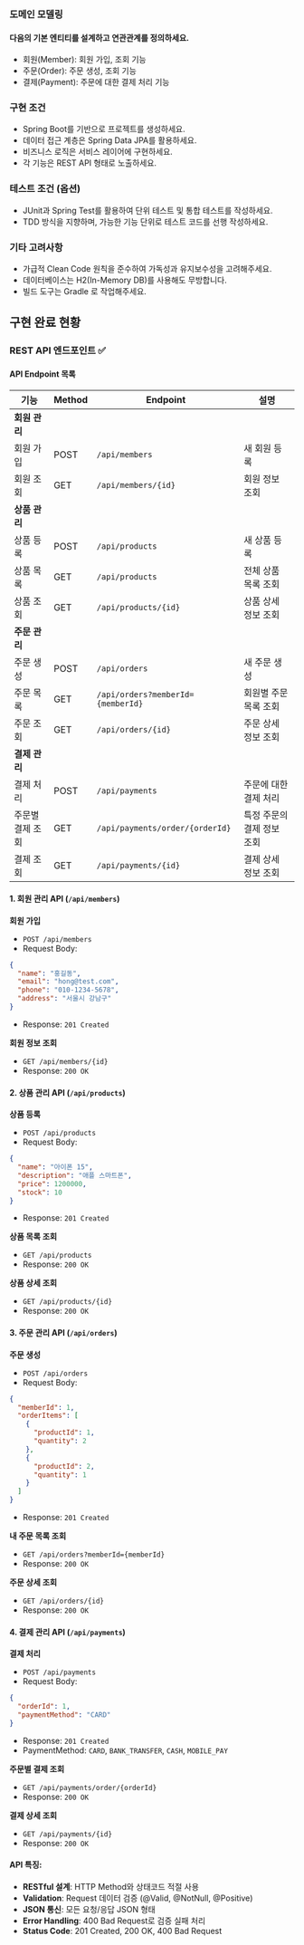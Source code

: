 ### 도메인 모델링
#### 다음의 기본 엔티티를 설계하고 연관관계를 정의하세요.
- 회원(Member): 회원 가입, 조회 기능
- 주문(Order): 주문 생성, 조회 기능
- 결제(Payment): 주문에 대한 결제 처리 기능
### 구현 조건
- Spring Boot를 기반으로 프로젝트를 생성하세요.
- 데이터 접근 계층은 Spring Data JPA를 활용하세요.
- 비즈니스 로직은 서비스 레이어에 구현하세요.
- 각 기능은 REST API 형태로 노출하세요.
### 테스트 조건 (옵션)
- JUnit과 Spring Test를 활용하여 단위 테스트 및 통합 테스트를 작성하세요.
- TDD 방식을 지향하며, 가능한 기능 단위로 테스트 코드를 선행 작성하세요.
### 기타 고려사항
- 가급적 Clean Code 원칙을 준수하여 가독성과 유지보수성을 고려해주세요.
- 데이터베이스는 H2(In-Memory DB)를 사용해도 무방합니다.
- 빌드 도구는 Gradle 로 작업해주세요.

## 구현 완료 현황

### REST API 엔드포인트 ✅

#### API Endpoint 목록

| 기능 | Method | Endpoint | 설명 |
|------|--------|----------|------|
| **회원 관리** |
| 회원 가입 | POST | `/api/members` | 새 회원 등록 |
| 회원 조회 | GET | `/api/members/{id}` | 회원 정보 조회 |
| **상품 관리** |
| 상품 등록 | POST | `/api/products` | 새 상품 등록 |
| 상품 목록 | GET | `/api/products` | 전체 상품 목록 조회 |
| 상품 조회 | GET | `/api/products/{id}` | 상품 상세 정보 조회 |
| **주문 관리** |
| 주문 생성 | POST | `/api/orders` | 새 주문 생성 |
| 주문 목록 | GET | `/api/orders?memberId={memberId}` | 회원별 주문 목록 조회 |
| 주문 조회 | GET | `/api/orders/{id}` | 주문 상세 정보 조회 |
| **결제 관리** |
| 결제 처리 | POST | `/api/payments` | 주문에 대한 결제 처리 |
| 주문별 결제 조회 | GET | `/api/payments/order/{orderId}` | 특정 주문의 결제 정보 조회 |
| 결제 조회 | GET | `/api/payments/{id}` | 결제 상세 정보 조회 |

#### 1. 회원 관리 API (`/api/members`)

**회원 가입**
- `POST /api/members`
- Request Body:
```json
{
  "name": "홍길동",
  "email": "hong@test.com",
  "phone": "010-1234-5678",
  "address": "서울시 강남구"
}
```
- Response: `201 Created`

**회원 정보 조회**
- `GET /api/members/{id}`
- Response: `200 OK`

#### 2. 상품 관리 API (`/api/products`)

**상품 등록**
- `POST /api/products`
- Request Body:
```json
{
  "name": "아이폰 15",
  "description": "애플 스마트폰",
  "price": 1200000,
  "stock": 10
}
```
- Response: `201 Created`

**상품 목록 조회**
- `GET /api/products`
- Response: `200 OK`

**상품 상세 조회**
- `GET /api/products/{id}`
- Response: `200 OK`

#### 3. 주문 관리 API (`/api/orders`)

**주문 생성**
- `POST /api/orders`
- Request Body:
```json
{
  "memberId": 1,
  "orderItems": [
    {
      "productId": 1,
      "quantity": 2
    },
    {
      "productId": 2,
      "quantity": 1
    }
  ]
}
```
- Response: `201 Created`

**내 주문 목록 조회**
- `GET /api/orders?memberId={memberId}`
- Response: `200 OK`

**주문 상세 조회**
- `GET /api/orders/{id}`
- Response: `200 OK`

#### 4. 결제 관리 API (`/api/payments`)

**결제 처리**
- `POST /api/payments`
- Request Body:
```json
{
  "orderId": 1,
  "paymentMethod": "CARD"
}
```
- Response: `201 Created`
- PaymentMethod: `CARD`, `BANK_TRANSFER`, `CASH`, `MOBILE_PAY`

**주문별 결제 조회**
- `GET /api/payments/order/{orderId}`
- Response: `200 OK`

**결제 상세 조회**
- `GET /api/payments/{id}`
- Response: `200 OK`

#### API 특징:
- **RESTful 설계**: HTTP Method와 상태코드 적절 사용
- **Validation**: Request 데이터 검증 (@Valid, @NotNull, @Positive)
- **JSON 통신**: 모든 요청/응답 JSON 형태
- **Error Handling**: 400 Bad Request로 검증 실패 처리
- **Status Code**: 201 Created, 200 OK, 400 Bad Request